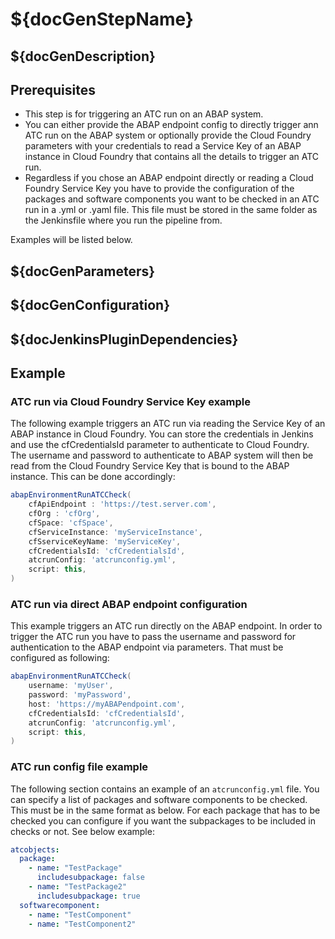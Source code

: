 # ${docGenStepName}

## ${docGenDescription}

## Prerequisites

* This step is for triggering an ATC run on an ABAP system.
* You can either provide the ABAP endpoint config to directly trigger ann ATC run on the ABAP system or optionally provide the Cloud Foundry parameters with your credentials to read a Service Key of an ABAP instance in Cloud Foundry that contains all the details to trigger an ATC run.
* Regardless if you chose an ABAP endpoint directly or reading a Cloud Foundry Service Key you have to provide the configuration of the packages and software components you want to be checked in an ATC run in a .yml or .yaml file. This file must be stored in the same folder as the Jenkinsfile where you run the pipeline from.

Examples will be listed below.

## ${docGenParameters}

## ${docGenConfiguration}

## ${docJenkinsPluginDependencies}

## Example

### ATC run via Cloud Foundry Service Key example

The following example triggers an ATC run via reading the Service Key of an ABAP instance in Cloud Foundry.
You can store the credentials in Jenkins and use the cfCredentialsId parameter to authenticate to Cloud Foundry.
The username and password to authenticate to ABAP system will then be read from the Cloud Foundry Service Key that is bound to the ABAP instance.
This can be done accordingly:

```groovy
abapEnvironmentRunATCCheck(
    cfApiEndpoint : 'https://test.server.com',
    cfOrg : 'cfOrg',
    cfSpace: 'cfSpace',
    cfServiceInstance: 'myServiceInstance',
    cfSserviceKeyName: 'myServiceKey',
    cfCredentialsId: 'cfCredentialsId',
	atcrunConfig: 'atcrunconfig.yml',
    script: this,
) 
```

### ATC run via direct ABAP endpoint configuration

This  example triggers an ATC run directly on the ABAP endpoint.
In order to trigger the ATC run you have to pass the username and password for authentication to the ABAP endpoint via parameters.
That must be configured as following:

```groovy
abapEnvironmentRunATCCheck(
    username: 'myUser',
    password: 'myPassword',
    host: 'https://myABAPendpoint.com',
    cfCredentialsId: 'cfCredentialsId',
    atcrunConfig: 'atcrunconfig.yml',
    script: this,
)
```

### ATC run config file example

The following section contains an example of an `atcrunconfig.yml` file.
You can specify a list of packages and software components to be checked. This must be in the same format as below.
For each package that has to be checked you can configure if you want the subpackages to be included in checks or not.
See below example:

```yaml
atcobjects:
  package:
    - name: "TestPackage"
      includesubpackage: false
    - name: "TestPackage2"
      includesubpackage: true
  softwarecomponent:
    - name: "TestComponent"
    - name: "TestComponent2"
```